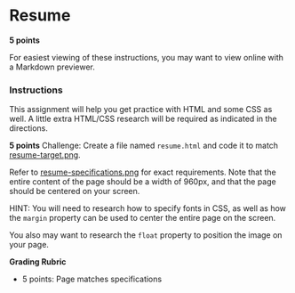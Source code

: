 # Resume

**5 points**

For easiest viewing of these instructions, you may want to view online with a Markdown previewer.

### Instructions

This assignment will help you get practice with HTML and some CSS as well.  A little extra HTML/CSS research will be required as indicated in the directions.

**5 points** Challenge: Create a file named `resume.html` and code it to match [resume-target.png](resume-target.png).

Refer to [resume-specifications.png](resume-specifications.png) for exact requirements.  Note that the entire content of the page should be a width of 960px, and that the page should be centered on your screen.

HINT: You will need to research how to specify fonts in CSS, as well as how the `margin` property can be used to center the entire page on the screen.

You also may want to research the `float` property to position the image on your page.

**Grading Rubric**

* 5 points: Page matches specifications
